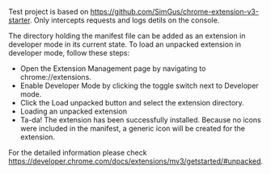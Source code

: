 Test project is based on https://github.com/SimGus/chrome-extension-v3-starter. Only intercepts requests and logs detils on the console.

The directory holding the manifest file can be added as an extension in developer mode in its current state. To load an unpacked extension in developer mode, follow these steps:
- Open the Extension Management page by navigating to chrome://extensions.
- Enable Developer Mode by clicking the toggle switch next to Developer mode.
- Click the Load unpacked button and select the extension directory.
- Loading an unpacked extension
- Ta-da! The extension has been successfully installed. Because no icons were included in the manifest, a generic icon will be created for the extension.

For the detailed information please check https://developer.chrome.com/docs/extensions/mv3/getstarted/#unpacked.
